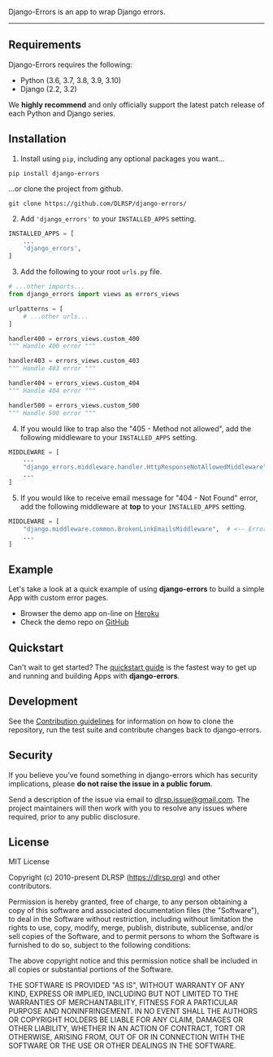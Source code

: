 Django-Errors is an app to wrap Django errors.

---

## Requirements

Django-Errors requires the following:

* Python (3.6, 3.7, 3.8, 3.9, 3.10)
* Django (2.2, 3.2)

We **highly recommend** and only officially support the latest patch release of each Python and Django series.


## Installation

1. Install using `pip`, including any optional packages you want...

``` shell
pip install django-errors
```

...or clone the project from github.

``` shell
git clone https://github.com/DLRSP/django-errors/
```

2. Add `'django_errors'` to your `INSTALLED_APPS` setting.

``` python title="settings.py"
INSTALLED_APPS = [
    ...
    'django_errors',
]
```

3. Add the following to your root `urls.py` file.

``` python title="urls.py"
# ...other imports...
from django_errors import views as errors_views

urlpatterns = [
    # ...other urls...
]

handler400 = errors_views.custom_400
""" Handle 400 error """

handler403 = errors_views.custom_403
""" Handle 403 error """

handler404 = errors_views.custom_404
""" Handle 404 error """

handler500 = errors_views.custom_500
""" Handle 500 error """
```

4. If you would like to trap also the "405 - Method not allowed", add the following middleware to your `INSTALLED_APPS` setting.

``` python title="settings.py"
MIDDLEWARE = [
    ...
    "django_errors.middleware.handler.HttpResponseNotAllowedMiddleware",
    ...
]
```

5. If you would like to receive email message for "404 - Not Found" error, add the following middleware at **top** to your `INSTALLED_APPS` setting.

``` python title="settings.py"
MIDDLEWARE = [
    "django.middleware.common.BrokenLinkEmailsMiddleware",  # <-- Error Manager 404
    ...
]
```


## Example

Let's take a look at a quick example of using **django-errors** to build a simple App with custom error pages.

* Browser the demo app on-line on [Heroku][sandbox]
* Check the demo repo on [GitHub][github-demo]

## Quickstart

Can't wait to get started? The [quickstart guide][quickstart] is the fastest way to get up and running and building Apps with **django-errors**.

## Development

See the [Contribution guidelines][contributing] for information on how to clone  the repository, run the test suite and contribute changes back to django-errors.

## Security

If you believe you’ve found something in django-errors which has security implications, please **do not raise the issue in a public forum**.

Send a description of the issue via email to [dlrsp.issue@gmail.com][security-mail].  The project maintainers will then work with you to resolve any issues where required, prior to any public disclosure.

## License

MIT License

Copyright (c) 2010-present DLRSP (https://dlrsp.org) and other contributors.

Permission is hereby granted, free of charge, to any person obtaining a copy
of this software and associated documentation files (the "Software"), to deal
in the Software without restriction, including without limitation the rights
to use, copy, modify, merge, publish, distribute, sublicense, and/or sell
copies of the Software, and to permit persons to whom the Software is
furnished to do so, subject to the following conditions:

The above copyright notice and this permission notice shall be included in all
copies or substantial portions of the Software.

THE SOFTWARE IS PROVIDED "AS IS", WITHOUT WARRANTY OF ANY KIND, EXPRESS OR
IMPLIED, INCLUDING BUT NOT LIMITED TO THE WARRANTIES OF MERCHANTABILITY,
FITNESS FOR A PARTICULAR PURPOSE AND NONINFRINGEMENT. IN NO EVENT SHALL THE
AUTHORS OR COPYRIGHT HOLDERS BE LIABLE FOR ANY CLAIM, DAMAGES OR OTHER
LIABILITY, WHETHER IN AN ACTION OF CONTRACT, TORT OR OTHERWISE, ARISING FROM,
OUT OF OR IN CONNECTION WITH THE SOFTWARE OR THE USE OR OTHER DEALINGS IN THE
SOFTWARE.

[index]: .
[sandbox]: https://django-errors.herokuapp.com/
[github-demo]: https://github.com/DLRSP/example/tree/django-errors

[quickstart]: tutorial/quickstart.md

[contributing]: community/contributing.md

[security-mail]: mailto:dlrsp.issue@gmail.com
